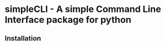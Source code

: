 simpleCLI - A simple Command Line Interface package for python
===========================

Installation
------------
